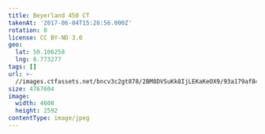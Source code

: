 ```yaml
---
title: Beyerland 450 CT
takenAt: '2017-06-04T15:26:56.000Z'
rotation: 0
license: CC BY-ND 3.0
geo:
  lat: 50.106258
  lng: 8.773277
tags: []
url: >-
  //images.ctfassets.net/bncv3c2gt878/2BM8DVSuKk8IjLEKaKeOX9/93a179af84aebf3e89d543150bcb3885/beyerland-450-ct_35054821946_o
size: 4767604
image:
  width: 4608
  height: 2592
contentType: image/jpeg
---
```


